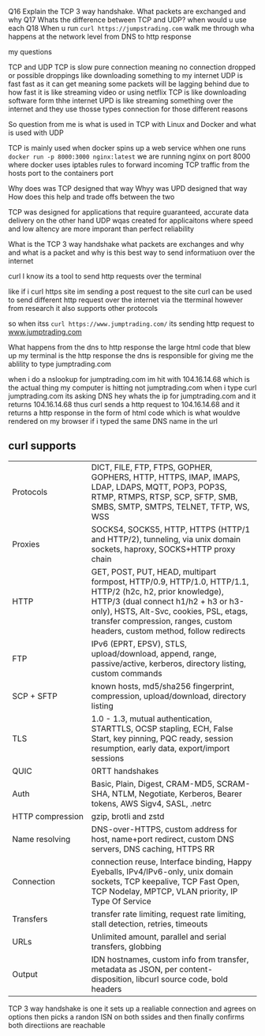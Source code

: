 Q16 Explain the TCP 3 way handshake. What packets are exchanged and why
Q17 Whats the difference between TCP and UDP? when would u use each
Q18 When u run `curl https://jumpstrading.com` walk me through wha happens at the network level from DNS to http response 

my questions

TCP and UDP TCP is slow pure connection meaning  no connection dropped  or possible droppings like downloading something to my internet  UDP is fast fast as it can get meaning some packets will be lagging behind due to how fast it is like streaming video or using netflix TCP is like downloading software form thhe internet UPD is like streaming something over the internet and they use thosse types connection for those different reasons 

So question from me is what is used in TCP with Linux and Docker and what is used with UDP 

TCP is mainly used when docker spins up a web service whhen one runs `docker run -p 8000:3000 nginx:latest` we are running nginx on port 8000 where docker  uses iptables rules  to forward incoming TCP traffic from the hosts port to the containers port 



Why does was TCP designed that way Whyy was UPD designed that way How does this  help and trade offs between the two 

TCP was designed for applications that require guaranteed, accurate data delivery on the other hand UDP wqas created for applicaitons where speed and low altency are more imporant than perfect reliability 

What is the TCP 3 way handshake what packets are exchanges and why  and what is a packet  and why is this best way to send informatiuon over the internet 

curl I know its a tool to send http requests over  the terminal 

like if i curl https site im sending a post request to the  site curl can be used to send different http request over the internet via the tterminal however from research it also supports other protocols 

so when itss `curl https://www.jumptrading.com/` its sending http request to www.jumptrading.com

What happens from the dns to http response the large html code that blew up my terminal is the http response the dns is responsible for giving me the ablility to type jumptrading.com

when i do a nslookup for jumptrading.com im hit with 104.16.14.68 which is the actual thing my computer is hitting not jumptrading.com when i type curl jumptrading.com its asking DNS hey whats the ip for jumptrading.com and it returns 104.16.14.68 thus curl sends a http request to 104.16.14.68 and it returns a http response in the form of html code which is what wouldve rendered on my browser if i typed the same DNS name in the url 
## curl supports

|                  |                                                                                                                                                                                                                                                                           |
| ---------------- | ------------------------------------------------------------------------------------------------------------------------------------------------------------------------------------------------------------------------------------------------------------------------- |
| Protocols        | DICT, FILE, FTP, FTPS, GOPHER, GOPHERS, HTTP, HTTPS, IMAP, IMAPS, LDAP, LDAPS, MQTT, POP3, POP3S, RTMP, RTMPS, RTSP, SCP, SFTP, SMB, SMBS, SMTP, SMTPS, TELNET, TFTP, WS, WSS                                                                                             |
| Proxies          | SOCKS4, SOCKS5, HTTP, HTTPS (HTTP/1 and HTTP/2), tunneling, via unix domain sockets, haproxy, SOCKS+HTTP proxy chain                                                                                                                                                      |
| HTTP             | GET, POST, PUT, HEAD, multipart formpost, HTTP/0.9, HTTP/1.0, HTTP/1.1, HTTP/2 (h2c, h2, prior knowledge), HTTP/3 (dual connect h1/h2 + h3 or h3-only), HSTS, Alt-Svc, cookies, PSL, etags, transfer compression, ranges, custom headers, custom method, follow redirects |
| FTP              | IPv6 (EPRT, EPSV), STLS, upload/download, append, range, passive/active, kerberos, directory listing, custom commands                                                                                                                                                     |
| SCP + SFTP       | known hosts, md5/sha256 fingerprint, compression, upload/download, directory listing                                                                                                                                                                                      |
| TLS              | 1.0 - 1.3, mutual authentication, STARTTLS, OCSP stapling, ECH, False Start, key pinning, PQC ready, session resumption, early data, export/import sessions                                                                                                               |
| QUIC             | 0RTT handshakes                                                                                                                                                                                                                                                           |
| Auth             | Basic, Plain, Digest, CRAM-MD5, SCRAM-SHA, NTLM, Negotiate, Kerberos, Bearer tokens, AWS Sigv4, SASL, .netrc                                                                                                                                                              |
| HTTP compression | gzip, brotli and zstd                                                                                                                                                                                                                                                     |
| Name resolving   | DNS-over-HTTPS, custom address for host, name+port redirect, custom DNS servers, DNS caching, HTTPS RR                                                                                                                                                                    |
| Connection       | connection reuse, Interface binding, Happy Eyeballs, IPv4/IPv6-only, unix domain sockets, TCP keepalive, TCP Fast Open, TCP Nodelay, MPTCP, VLAN priority, IP Type Of Service                                                                                             |
| Transfers        | transfer rate limiting, request rate limiting, stall detection, retries, timeouts                                                                                                                                                                                         |
| URLs             | Unlimited amount, parallel and serial transfers, globbing                                                                                                                                                                                                                 |
| Output           | IDN hostnames, custom info from transfer, metadata as JSON, per content-disposition, libcurl source code, bold headers                                                                                                                                                    |

TCP 3 way handshake is one it sets up a realiable connection and agrees on options then picks a randon ISN on both ssides and then finally confirms both directiions are reachable 


